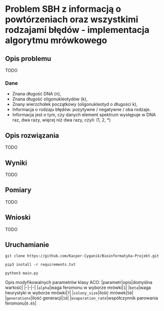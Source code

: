 # Problem SBH z informacją o powtórzeniach oraz wszystkimi rodzajami błędów - implementacja algorytmu mrówkowego 

## Opis problemu
TODO
### Dane
- Znana długość DNA (n), 
- Znana długość oligonukleotydów (k),
- Znany wierzchołek początkowy (oligonukleotyd o długości k),
- Informacja o rodzaju błędów: pozytywne / negatywne / oba rodzaje.
- Informacja jest o tym, czy danych element spektrum występuje w DNA raz, dwa razy, więcej
niż dwa razy, czyli: (1, 2, *)

## Opis rozwiązania
TODO

## Wyniki
TODO


## Pomiary
TODO

## Wnioski
TODO

## Uruchamianie
```
git clone https://github.com/Kacper-Cyganik/Bioinformatyka-Projekt.git

pip3 install -r requirements.txt

python3 main.py
```
Opis modyfikowalnych parametrów klasy ACO:
|parametr|opis|domyślna wartość|
|-|-|-|
|`alpha`|waga feromonu w wyborze mrówki|`1`|
|`beta`|waga heurystyki w wyborze mrówki|`7`|
|`colony_size`|ilość mrówek|`50`|
|`generations`|ilość generacji|`10`|
|`evaporation_rate`|współczynnik parowania feromonu|`0.65`|